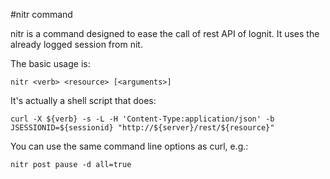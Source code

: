 #nitr command

nitr is a command designed to ease the call of rest API of lognit. It uses the
already logged session from nit.

The basic usage is:

```
nitr <verb> <resource> [<arguments>]
```

It's actually a shell script that does:

```
curl -X ${verb} -s -L -H 'Content-Type:application/json' -b JSESSIONID=${sessionid} "http://${server}/rest/${resource}"
```

You can use the same command line options as curl, e.g.:

```
nitr post pause -d all=true
```
